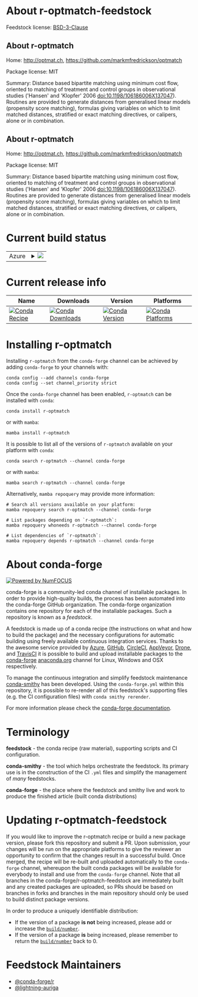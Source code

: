 About r-optmatch-feedstock
==========================

Feedstock license: [BSD-3-Clause](https://github.com/conda-forge/r-optmatch-feedstock/blob/main/LICENSE.txt)


About r-optmatch
----------------

Home: http://optmat.ch, https://github.com/markmfredrickson/optmatch

Package license: MIT

Summary: Distance based bipartite matching using minimum cost flow, oriented to matching of treatment and control groups in observational studies ('Hansen' and 'Klopfer' 2006 <doi:10.1198/106186006X137047>). Routines are provided to generate distances from generalised linear models (propensity score matching), formulas giving variables on which to limit matched distances, stratified or exact matching directives, or calipers, alone or in combination.

About r-optmatch
----------------

Home: http://optmat.ch, https://github.com/markmfredrickson/optmatch

Package license: MIT

Summary: Distance based bipartite matching using minimum cost flow, oriented to matching of treatment and control groups in observational studies ('Hansen' and 'Klopfer' 2006 <doi:10.1198/106186006X137047>). Routines are provided to generate distances from generalised linear models (propensity score matching), formulas giving variables on which to limit matched distances, stratified or exact matching directives, or calipers, alone or in combination.

Current build status
====================


<table>
    
  <tr>
    <td>Azure</td>
    <td>
      <details>
        <summary>
          <a href="https://dev.azure.com/conda-forge/feedstock-builds/_build/latest?definitionId=20473&branchName=main">
            <img src="https://dev.azure.com/conda-forge/feedstock-builds/_apis/build/status/r-optmatch-feedstock?branchName=main">
          </a>
        </summary>
        <table>
          <thead><tr><th>Variant</th><th>Status</th></tr></thead>
          <tbody><tr>
              <td>linux_64</td>
              <td>
                <a href="https://dev.azure.com/conda-forge/feedstock-builds/_build/latest?definitionId=20473&branchName=main">
                  <img src="https://dev.azure.com/conda-forge/feedstock-builds/_apis/build/status/r-optmatch-feedstock?branchName=main&jobName=linux&configuration=linux%20linux_64_" alt="variant">
                </a>
              </td>
            </tr><tr>
              <td>osx_64</td>
              <td>
                <a href="https://dev.azure.com/conda-forge/feedstock-builds/_build/latest?definitionId=20473&branchName=main">
                  <img src="https://dev.azure.com/conda-forge/feedstock-builds/_apis/build/status/r-optmatch-feedstock?branchName=main&jobName=osx&configuration=osx%20osx_64_" alt="variant">
                </a>
              </td>
            </tr><tr>
              <td>win_64</td>
              <td>
                <a href="https://dev.azure.com/conda-forge/feedstock-builds/_build/latest?definitionId=20473&branchName=main">
                  <img src="https://dev.azure.com/conda-forge/feedstock-builds/_apis/build/status/r-optmatch-feedstock?branchName=main&jobName=win&configuration=win%20win_64_" alt="variant">
                </a>
              </td>
            </tr>
          </tbody>
        </table>
      </details>
    </td>
  </tr>
</table>

Current release info
====================

| Name | Downloads | Version | Platforms |
| --- | --- | --- | --- |
| [![Conda Recipe](https://img.shields.io/badge/recipe-r--optmatch-green.svg)](https://anaconda.org/conda-forge/r-optmatch) | [![Conda Downloads](https://img.shields.io/conda/dn/conda-forge/r-optmatch.svg)](https://anaconda.org/conda-forge/r-optmatch) | [![Conda Version](https://img.shields.io/conda/vn/conda-forge/r-optmatch.svg)](https://anaconda.org/conda-forge/r-optmatch) | [![Conda Platforms](https://img.shields.io/conda/pn/conda-forge/r-optmatch.svg)](https://anaconda.org/conda-forge/r-optmatch) |

Installing r-optmatch
=====================

Installing `r-optmatch` from the `conda-forge` channel can be achieved by adding `conda-forge` to your channels with:

```
conda config --add channels conda-forge
conda config --set channel_priority strict
```

Once the `conda-forge` channel has been enabled, `r-optmatch` can be installed with `conda`:

```
conda install r-optmatch
```

or with `mamba`:

```
mamba install r-optmatch
```

It is possible to list all of the versions of `r-optmatch` available on your platform with `conda`:

```
conda search r-optmatch --channel conda-forge
```

or with `mamba`:

```
mamba search r-optmatch --channel conda-forge
```

Alternatively, `mamba repoquery` may provide more information:

```
# Search all versions available on your platform:
mamba repoquery search r-optmatch --channel conda-forge

# List packages depending on `r-optmatch`:
mamba repoquery whoneeds r-optmatch --channel conda-forge

# List dependencies of `r-optmatch`:
mamba repoquery depends r-optmatch --channel conda-forge
```


About conda-forge
=================

[![Powered by
NumFOCUS](https://img.shields.io/badge/powered%20by-NumFOCUS-orange.svg?style=flat&colorA=E1523D&colorB=007D8A)](https://numfocus.org)

conda-forge is a community-led conda channel of installable packages.
In order to provide high-quality builds, the process has been automated into the
conda-forge GitHub organization. The conda-forge organization contains one repository
for each of the installable packages. Such a repository is known as a *feedstock*.

A feedstock is made up of a conda recipe (the instructions on what and how to build
the package) and the necessary configurations for automatic building using freely
available continuous integration services. Thanks to the awesome service provided by
[Azure](https://azure.microsoft.com/en-us/services/devops/), [GitHub](https://github.com/),
[CircleCI](https://circleci.com/), [AppVeyor](https://www.appveyor.com/),
[Drone](https://cloud.drone.io/welcome), and [TravisCI](https://travis-ci.com/)
it is possible to build and upload installable packages to the
[conda-forge](https://anaconda.org/conda-forge) [anaconda.org](https://anaconda.org/)
channel for Linux, Windows and OSX respectively.

To manage the continuous integration and simplify feedstock maintenance
[conda-smithy](https://github.com/conda-forge/conda-smithy) has been developed.
Using the ``conda-forge.yml`` within this repository, it is possible to re-render all of
this feedstock's supporting files (e.g. the CI configuration files) with ``conda smithy rerender``.

For more information please check the [conda-forge documentation](https://conda-forge.org/docs/).

Terminology
===========

**feedstock** - the conda recipe (raw material), supporting scripts and CI configuration.

**conda-smithy** - the tool which helps orchestrate the feedstock.
                   Its primary use is in the construction of the CI ``.yml`` files
                   and simplify the management of *many* feedstocks.

**conda-forge** - the place where the feedstock and smithy live and work to
                  produce the finished article (built conda distributions)


Updating r-optmatch-feedstock
=============================

If you would like to improve the r-optmatch recipe or build a new
package version, please fork this repository and submit a PR. Upon submission,
your changes will be run on the appropriate platforms to give the reviewer an
opportunity to confirm that the changes result in a successful build. Once
merged, the recipe will be re-built and uploaded automatically to the
`conda-forge` channel, whereupon the built conda packages will be available for
everybody to install and use from the `conda-forge` channel.
Note that all branches in the conda-forge/r-optmatch-feedstock are
immediately built and any created packages are uploaded, so PRs should be based
on branches in forks and branches in the main repository should only be used to
build distinct package versions.

In order to produce a uniquely identifiable distribution:
 * If the version of a package **is not** being increased, please add or increase
   the [``build/number``](https://docs.conda.io/projects/conda-build/en/latest/resources/define-metadata.html#build-number-and-string).
 * If the version of a package **is** being increased, please remember to return
   the [``build/number``](https://docs.conda.io/projects/conda-build/en/latest/resources/define-metadata.html#build-number-and-string)
   back to 0.

Feedstock Maintainers
=====================

* [@conda-forge/r](https://github.com/orgs/conda-forge/teams/r/)
* [@lightning-auriga](https://github.com/lightning-auriga/)

